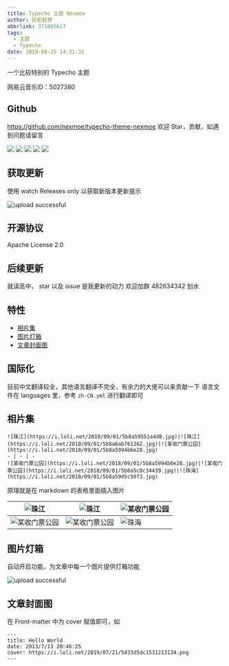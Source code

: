 ```yaml
---
title: Typecho 主题 Nexmoe
author: 折影轻梦
abbrlink: 371865617
tags:
  - 主题
  - Typecho
date: 2019-08-25 14:31:32
---
```

一个比较特别的 Typecho 主题
<!--more-->

网易云音乐ID：5027380

## Github
https://github.com/nexmoe/typecho-theme-nexmoe
欢迎 Star，贡献，如遇到问题请留言

![](https://img.shields.io/github/stars/nexmoe/typecho-theme-nexmoe.svg)
![](https://img.shields.io/github/forks/nexmoe/typecho-theme-nexmoe.svg)
![](https://img.shields.io/github/issues/nexmoe/typecho-theme-nexmoe.svg)
![](https://img.shields.io/github/last-commit/nexmoe/typecho-theme-nexmoe.svg?label=commits)
![](https://img.shields.io/github/license/nexmoe/typecho-theme-nexmoe.svg)

## 获取更新
使用 watch Releases only 以获取新版本更新提示

![upload successful](/images/pasted-5.png)

## 开源协议
Apache License 2.0

## 后续更新
就读高中，
star 以及 issue 是我更新的动力
欢迎加群 482634342 划水

## 特性
- [相片集](#相片集)
- [图片灯箱](#图片灯箱)
- [文章封面图](#文章封面图)

## 国际化
目前中文翻译较全，其他语言翻译不完全，有余力的大佬可以来贡献一下
语言文件在 languages 里，参考 `zh-CN.yml` 进行翻译即可

## 相片集
    ![珠江](https://i.loli.net/2018/09/01/5b8a59551a4d8.jpg)|![珠江](https://i.loli.net/2018/09/01/5b8a6ab761262.jpg)|![某收门票公园](https://i.loli.net/2018/09/01/5b8a5994b6e28.jpg)
    - | - | -
    ![某收门票公园](https://i.loli.net/2018/09/01/5b8a5994b6e28.jpg)|![某收门票公园](https://i.loli.net/2018/09/01/5b8a5c8c34439.jpg)|![珠海](https://i.loli.net/2018/09/01/5b8a59d5c50f3.jpg)

原理就是在 markdown 的表格里面插入图片

 ![珠江](https://i.loli.net/2018/09/01/5b8a59551a4d8.jpg)     | ![珠江](https://i.loli.net/2018/09/01/5b8a6ab761262.jpg)     | ![某收门票公园](https://i.loli.net/2018/09/01/5b8a5994b6e28.jpg) 
 ------------------------------------------------------------ | ------------------------------------------------------------ | ------------------------------------------------------------ 
 ![某收门票公园](https://i.loli.net/2018/09/01/5b8a5994b6e28.jpg) | ![某收门票公园](https://i.loli.net/2018/09/01/5b8a5c8c34439.jpg) | ![珠海](https://i.loli.net/2018/09/01/5b8a59d5c50f3.jpg)     

## 图片灯箱
自动开启功能，为文章中每一个图片提供灯箱功能

![upload successful](/images/pasted-4.png)

## 文章封面图
在 Front-matter 中为 cover 赋值即可，如 
    
    ---
    title: Hello World
    date: 2013/7/13 20:46:25
    cover: https://i.loli.net/2019/07/21/5d33d5dc1531213134.png
    ---